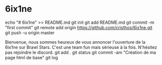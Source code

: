 # 6ix1ne
echo "# 6ix1ne" >> README.md
git init
git add README.md
git commit -m "first commit"
git remote add origin https://github.com/cristhos/6ix1ne.git
git push -u origin master

<!DOCTYPE html>
<html>
    <head>
        <meta charset="UTF-8">
        <title>6ix1ne</title>
        <link rel="stylesheet" href="styles.css">
    </head>
    <body>
       Bienvenue, nous sommes heureux de vous annoncer l'ouverture de la 6ix1ne sur Brawl Stars. C'est une team fun mais sérieuse à la fois. N'hésitez pas rejoindre le discord.
    </body>
</html>
 git add .
  git status
  git commit -am "Création de ma page html de base"
  git log
